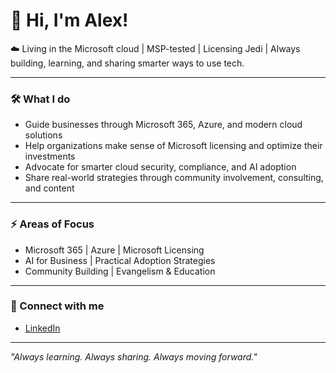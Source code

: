 # 👋 Hi, I'm Alex!

☁️ Living in the Microsoft cloud | MSP-tested | Licensing Jedi | Always building, learning, and sharing smarter ways to use tech.

---

### 🛠️ What I do
- Guide businesses through Microsoft 365, Azure, and modern cloud solutions
- Help organizations make sense of Microsoft licensing and optimize their investments
- Advocate for smarter cloud security, compliance, and AI adoption
- Share real-world strategies through community involvement, consulting, and content

---

### ⚡ Areas of Focus
- Microsoft 365 | Azure | Microsoft Licensing
- AI for Business | Practical Adoption Strategies
- Community Building | Evangelism & Education

---

### 🔗 Connect with me
- [LinkedIn](https://www.linkedin.com/in/alexanderb365/)

---

*"Always learning. Always sharing. Always moving forward."*
